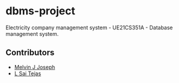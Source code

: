 # dbms-project
Electricity company management system - UE21CS351A - Database management system.
## Contributors
- [Melvin J Joseph](https://github.com/melvinjjoseph)
- [L Sai Tejas](https://github.com/saiii009)
